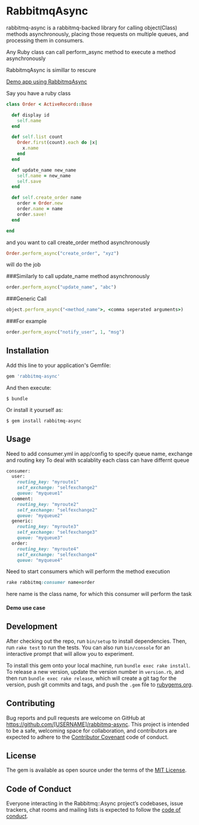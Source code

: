 # RabbitmqAsync

rabbitmq-async is a rabbitmq-backed library for calling object(Class) methods asynchronously, placing those requests on multiple queues, and processing them in consumers.

Any Ruby class can call perform_async method to execute a method asynchronously

RabbitmqAsync is simillar to rescure

[Demo app using RabbitmqAsync]()

Say you have a ruby class
```ruby
class Order < ActiveRecord::Base

  def display id
    self.name
  end

  def self.list count
    Order.first(count).each do |x|
      x.name
    end
  end

  def update_name new_name
    self.name = new_name
    self.save
  end

  def self.create_order name
    order = Order.new
    order.name = name
    order.save!
  end

end
```

and you want to call create_order method asynchronously
```ruby
Order.perform_async("create_order", "xyz")
```
will do the job 

###Similarly to call update_name method asynchronously
```ruby
order.perform_async("update_name", "abc")
```
###Generic Call
```ruby
object.perform_async("<method_name">, <comma seperated arguments>)
```

###For example
```ruby
order.perform_async("notify_user", 1, "msg")
```
## Installation

Add this line to your application's Gemfile:

```ruby
gem 'rabbitmq-async'
```

And then execute:

    $ bundle

Or install it yourself as:

    $ gem install rabbitmq-async

## Usage

Need to add consumer.yml in app/config to specify queue name, exchange and routing key
To deal with scalablity each class can have differnt queue
```ruby
consumer:
  user:
    routing_key: "myroute1"
    self_exchange: "selfexchange2"
    queue: "myqueue1"
  comment:
    routing_key: "myroute2"
    self_exchange: "selfexchange2"
    queue: "myqueue2"
  generic:
    routing_key: "myroute3"
    self_exchange: "selfexchange3"
    queue: "myqueue3"
  order:
    routing_key: "myroute4"
    self_exchange: "selfexchange4"
    queue: "myqueue4"
```

Need to start consumers which will perform the method execution
```ruby
rake rabbitmq:consumer name=order
```
here name is the class name, for which this consumer will perform the task

#### Demo use case


## Development

After checking out the repo, run `bin/setup` to install dependencies. Then, run `rake test` to run the tests. You can also run `bin/console` for an interactive prompt that will allow you to experiment.

To install this gem onto your local machine, run `bundle exec rake install`. To release a new version, update the version number in `version.rb`, and then run `bundle exec rake release`, which will create a git tag for the version, push git commits and tags, and push the `.gem` file to [rubygems.org](https://rubygems.org).

## Contributing

Bug reports and pull requests are welcome on GitHub at https://github.com/[USERNAME]/rabbitmq-async. This project is intended to be a safe, welcoming space for collaboration, and contributors are expected to adhere to the [Contributor Covenant](http://contributor-covenant.org) code of conduct.

## License

The gem is available as open source under the terms of the [MIT License](https://opensource.org/licenses/MIT).

## Code of Conduct

Everyone interacting in the Rabbitmq::Async project’s codebases, issue trackers, chat rooms and mailing lists is expected to follow the [code of conduct](https://github.com/[USERNAME]/rabbitmq-async/blob/master/CODE_OF_CONDUCT.md).

